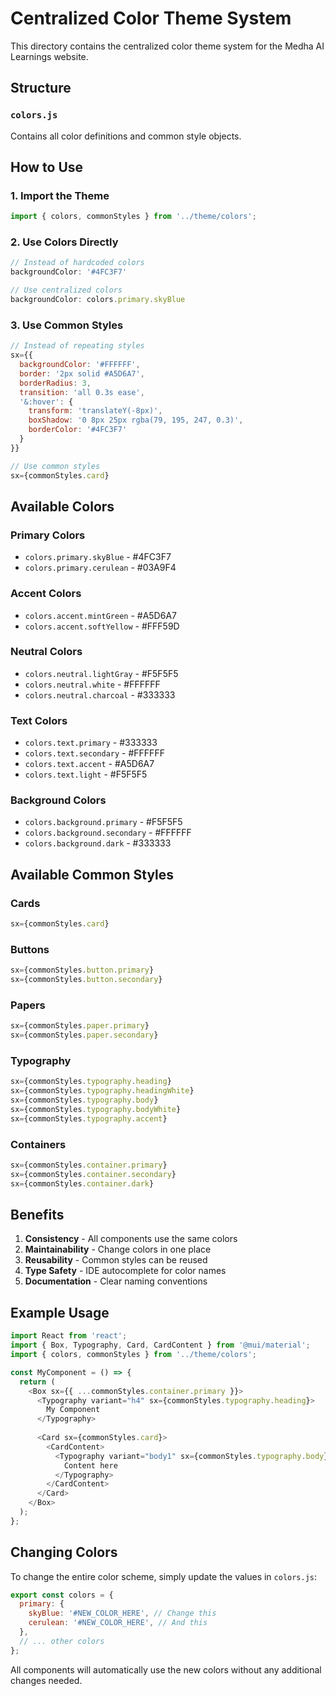 # Centralized Color Theme System

This directory contains the centralized color theme system for the Medha AI Learnings website.

## Structure

### `colors.js`
Contains all color definitions and common style objects.

## How to Use

### 1. Import the Theme
```javascript
import { colors, commonStyles } from '../theme/colors';
```

### 2. Use Colors Directly
```javascript
// Instead of hardcoded colors
backgroundColor: '#4FC3F7'

// Use centralized colors
backgroundColor: colors.primary.skyBlue
```

### 3. Use Common Styles
```javascript
// Instead of repeating styles
sx={{
  backgroundColor: '#FFFFFF',
  border: '2px solid #A5D6A7',
  borderRadius: 3,
  transition: 'all 0.3s ease',
  '&:hover': {
    transform: 'translateY(-8px)',
    boxShadow: '0 8px 25px rgba(79, 195, 247, 0.3)',
    borderColor: '#4FC3F7'
  }
}}

// Use common styles
sx={commonStyles.card}
```

## Available Colors

### Primary Colors
- `colors.primary.skyBlue` - #4FC3F7
- `colors.primary.cerulean` - #03A9F4

### Accent Colors
- `colors.accent.mintGreen` - #A5D6A7
- `colors.accent.softYellow` - #FFF59D

### Neutral Colors
- `colors.neutral.lightGray` - #F5F5F5
- `colors.neutral.white` - #FFFFFF
- `colors.neutral.charcoal` - #333333

### Text Colors
- `colors.text.primary` - #333333
- `colors.text.secondary` - #FFFFFF
- `colors.text.accent` - #A5D6A7
- `colors.text.light` - #F5F5F5

### Background Colors
- `colors.background.primary` - #F5F5F5
- `colors.background.secondary` - #FFFFFF
- `colors.background.dark` - #333333

## Available Common Styles

### Cards
```javascript
sx={commonStyles.card}
```

### Buttons
```javascript
sx={commonStyles.button.primary}
sx={commonStyles.button.secondary}
```

### Papers
```javascript
sx={commonStyles.paper.primary}
sx={commonStyles.paper.secondary}
```

### Typography
```javascript
sx={commonStyles.typography.heading}
sx={commonStyles.typography.headingWhite}
sx={commonStyles.typography.body}
sx={commonStyles.typography.bodyWhite}
sx={commonStyles.typography.accent}
```

### Containers
```javascript
sx={commonStyles.container.primary}
sx={commonStyles.container.secondary}
sx={commonStyles.container.dark}
```

## Benefits

1. **Consistency** - All components use the same colors
2. **Maintainability** - Change colors in one place
3. **Reusability** - Common styles can be reused
4. **Type Safety** - IDE autocomplete for color names
5. **Documentation** - Clear naming conventions

## Example Usage

```javascript
import React from 'react';
import { Box, Typography, Card, CardContent } from '@mui/material';
import { colors, commonStyles } from '../theme/colors';

const MyComponent = () => {
  return (
    <Box sx={{ ...commonStyles.container.primary }}>
      <Typography variant="h4" sx={commonStyles.typography.heading}>
        My Component
      </Typography>
      
      <Card sx={commonStyles.card}>
        <CardContent>
          <Typography variant="body1" sx={commonStyles.typography.body}>
            Content here
          </Typography>
        </CardContent>
      </Card>
    </Box>
  );
};
```

## Changing Colors

To change the entire color scheme, simply update the values in `colors.js`:

```javascript
export const colors = {
  primary: {
    skyBlue: '#NEW_COLOR_HERE', // Change this
    cerulean: '#NEW_COLOR_HERE', // And this
  },
  // ... other colors
};
```

All components will automatically use the new colors without any additional changes needed. 